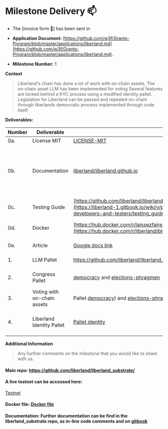 # Milestone Delivery :mailbox:

* The [invoice form :pencil:] has been sent in  

* **Application Document:** [https://github.com/w3f/Grants-Program/blob/master/applications/liberland.md](https://github.com/w3f/Grants-Program/blob/master/applications/liberland.md).
* **Milestone Number:** 1    


**Context** 
> Liberland's chain has done a lot of work with on-chain assets, The on-chain asset LLM has been implemented for voting
> Several features are locked behind a KYC process using a modified identity pallet.
> Legislation for Liberland can be passed and repealed on-chain through liberlands democratic process implemented through code itself.

**Deliverables:**


| Number | Deliverable | Link | Notes |
| ------------- | ------------- | ------------- |------------- |
|   0a.            |   License MIT   |  [LICENSE-MIT](https://github.com/liberland/liberland_substrate/blob/main/LICENSE-MIT)   |  All contributed code is MIT  |
|    0b.          | Documentation  | [liberland/liberland.github.io](https://liberland-1.gitbook.io/wiki/v/public-documents/blockchain/for-developers-and-testers)  | Documentation	Inline code documentation can be found in our main node repo: https://github.com/liberland/liberland_substrate , Other documentation and guides can be found here: https://liberland-1.gitbook.io/wiki/v/public-documents/blockchain/for-developers-and-testers  |
|   0c.            |     Testing Guide  | [https://github.com/liberland/liberland.github.io/blob/main/docs/testing_guide.md](https://liberland-1.gitbook.io/wiki/v/public-documents/blockchain/for-developers-and-testers/testing_guide)    |  Testing guide in the docs   |
|   0d.          |     Docker     |        [https://hub.docker.com/r/laissezfaire/liberland-node](https://hub.docker.com/r/liberland/blockchain-node)       |    https://liberland-1.gitbook.io/wiki/v/public-documents/blockchain/for-developers-and-testers/docker |
|   0e.         |  Article            |    [Google docs link](https://docs.google.com/document/d/1ww8PTRofszO2jLbIS0GfavKeOuSILayIKY9KvakIUAc/edit)   |  Article was asked to be provided in google docs link            |
| 1. | LLM Pallet | https://github.com/liberland/liberland_substrate/tree/main/frame/llm | Manage distribution, voting and custom logic with the on-chain asset LLM | 
| 2.  | Congress Pallet | [democracy](https://github.com/liberland/liberland_substrate/tree/main/frame/democracy) and [elections-phragmen](https://github.com/liberland/liberland_substrate/tree/main/frame/elections-phragmen) | Liberland modification of democracy and election-phragmen to allow voting with on-chain assets to active citizens only | 
| 3. | Voting with on-chain assets | Pallet [democracy](https://github.com/liberland/liberland_substrate/tree/main/frame/democracy)) and [elections-phragmen](https://github.com/liberland/liberland_substrate/tree/main/frame/elections-phragmen) | Pallet democracy and elections have been modified to support voting with LLM on-chain asset and limit usage to active citizens only |
| 4. | Liberland Identity Pallet | [Pallet identity](https://github.com/liberland/liberland_substrate/tree/main/frame/identity)  | elections-phragmen, llm, democracy and other pallets check and verify that a user has a minister of interior judged liberland citizen role in order to interact with voting functionality |

**Additional Information**
> Any further comments on the milestone that you would like to share with us.
#### Main repo: https://github.com/liberland/liberland_substrate/     
#### A live testnet can be accessed here:    
[Testnet](https://polkadot.js.org/apps/?rpc=wss%253A%252F%252Ftestchain.liberland.org%252F#)
#### Docker file: [Docker file](https://hub.docker.com/r/liberland/blockchain-node)   
#### Documentation:  Further documentation can be find in the liberland_substrate repo, as in-line code comments and on [gitbook](https://liberland-1.gitbook.io/wiki/v/public-documents/blockchain)
